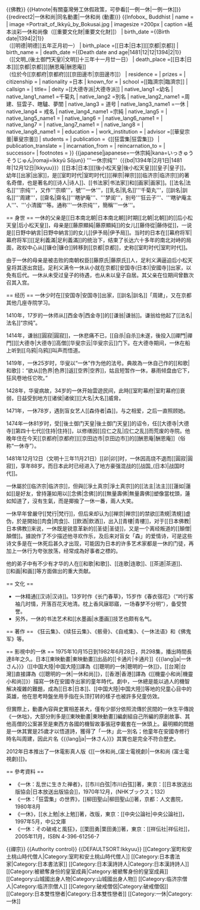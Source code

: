 {{佛教}}
{{Hatnote|有關臺灣勞工休假政策，可參看[[一例一休|一例一休]]}}
{{redirect2|一休和尚|同名動畫|一休和尚 (動畫)}}
{{Infobox_ Buddhist
| name =
| image =Portrait_of_Ikkyū_by_Bokusai.jpg 
| imagesize =200px
| caption =紙本淡彩一休和尚像（[[重要文化財|重要文化財]]）
| birth_date ={{Birth date|1394|2|1}}<br />（[[明德|明德]]五年正月初一）
| birth_place =[[日本|日本]][[京都|京都]]
| birth_name = 
| death_date ={{Death date and age|1481|12|12|1394|2|1}}（[[文明_(後土御門天皇)|文明]]十三年十一月廿一日） 
| death_place =[[日本|日本]][[京都|京都]][[酬恩庵|酬恩庵]]<br />（位於今[[京都府|京都府]][[京田邊市|京田邊市]]）
| residence =
| prizes =
| citizenship =
| nationality =日本 
| known_for = 
| school =[[臨濟宗|臨濟宗]] 
| callsign  =
| title= 
| deity =[[大德寺派|大德寺派]]
| native_lang1       =幼名
| native_lang1_name1 =千菊丸
| native_lang2       =別名 
| native_lang2_name1 =周建、狂雲子、瞎驢、夢閨
| native_lang3       = 道号
| native_lang3_name1 =一休
| native_lang4       = 戒名
| native_lang4_name1 =宗純
| native_lang5       = 
| native_lang5_name1 =
| native_lang6       =
| native_lang6_name1 =
| native_lang7       = 
| native_lang7_name1 =
| native_lang8       = 
| native_lang8_name1 =
| education = 
| work_institution = 
| advisor =[[華叟宗曇|華叟宗曇]] 
| students = 
| publication =《[[狂雲集|狂雲集]]》
| publication_translate = 
| incarnation_from =
| reincarnation_to = 
| successor=
| footnotes =
}}
{{japanese|japanese=一休宗純|kana=いっきゅうそうじゅん|romaji=Ikkyū Sōjun}}
'''一休宗纯'''（{{bd|1394年|2月1日|1481年|12月12日|Ikkyuu}}）[[日本|日本]][[後小松天皇|後小松天皇]][[皇子|皇子]]，幼年[[出家|出家]]，是[[室町时代|室町时代]][[禅宗|禅宗]][[临济宗|临济宗]]的著名奇僧，也是著名的[[诗人|诗人]]、[[书法家|书法家]]和[[画家|画家]]。[[法名|法名]]'''宗纯'''，又作'''宗順'''，號'''一休'''，[[乳名|乳名]]'''千菊丸'''，[[訓名|訓名]]'''周建'''，[[齋名|齋名]]'''瞎驴庵'''、'''梦闺'''，别号'''狂云子'''、'''瞎驴庵主人'''、'''小清國'''等。通称'''一休宗纯'''，簡稱'''一休'''。

== 身世 ==
一休的父亲是[[日本南北朝|日本南北朝]]时期[[北朝|北朝]]的[[后小松天皇|后小松天皇]]，母亲是[[藤原顯純|藤原顯純]]的女儿[[藤侍從|藤侍從]]，一说是[[日野中納言|日野中納言]]的女儿[[伊予局|伊予局]]。当时的日本在[[幕府将军|幕府将军]][[足利義滿|足利義滿]]的统治下，结束了长达六十多年的南北对峙的局面，政权中心从[[镰仓|镰仓]]转移到[[京都|京都]]，史称[[室町时代|室町时代]]。

由于一休的母亲是被击败的南朝权臣[[藤原氏|藤原氏]]人，足利义满逼迫后小松天皇将其逐出宫廷。足利义满令一休从小就在京都[[安国寺(日本)|安國寺]]出家，以免有后代。一休从未受过皇子的待遇，也从未以皇子自居。其父亲在位期间曾数次召其入宫。

== 经历 ==
一休少时在[[安国寺|安国寺]]出家，[[訓名|訓名]]「周建」，又在京都其他几座寺院学习。

1410年，17岁的一休师从[[西金寺|西金寺]]的[[谦翁|谦翁]]。谦翁给他起了[[法名|法名]]“宗纯”。

1414年，谦翁[[圓寂|圓寂]]，一休悲痛不已，[[自杀|自杀]]未遂，後投入[[禪門|禪門]][[大德寺|大德寺]]高僧[[华叟宗云|华叟宗云]]门下。在大德寺期间，一休在船上听到[[乌鸦|乌鸦]]叫声而悟道。

1419年，一休25岁时，华叟以“一休”作为他的法号。典故為一休自己作的[[和歌|和歌]]：“欲从[[色界|色界]]返[[空界|空界]]，姑且短暂作一休，暴雨倾盘由它下，狂风卷地任它吹。”

1428年，华叟病故，34岁的一休开始雲遊民间，此時[[室町幕府|室町幕府]]衰弱，日益受到地方[[诸侯|诸侯]][[大名|大名]]威脅。

1471年，一休78岁，遇到盲女艺人[[森侍者|森]]，与之相爱，之后一直照顾她。

1474年一休81岁时，受[[後土御门天皇|後土御门天皇]]的诏令，任[[大德寺|大德寺]]第四十七代[[住持|住持]]，以修缮因[[应仁之乱|应仁之乱]]而荒废的寺院。他晚年住在今天[[京都府|京都府]][[京田边市|京田边市]]的[[酬恩庵|酬恩庵]]（俗称“一休寺”）。

1481年12月12日（文明十三年11月21日）[[卯|卯]]时，一休因高烧不退而[[圓寂|圓寂]]，享年88岁。而日本此时已经进入了地方豪强混战的[[战国_(日本)|战国时代]]。

一休屬於[[临济宗|临济宗]]，但與[[淨土真宗|淨土真宗]]的[[法主|法主]][[蓮如|蓮如]]是好友，曾持蓮如用以[[念佛|念佛]]的[[無量壽佛|無量壽佛]]塑像當枕頭，蓮如知道了，沒有生氣，而是揶揄了一休一番，兩人大笑。

一休早年曾嚴守[[梵行|梵行]]，但后来却认为[[禅宗|禅宗]]的禁欲[[清規|清規]]虚伪，於是開始[[肉食|肉食]]、[[飲酒|飲酒]]，出入[[青樓|青樓]]，对于[[日本佛教|日本佛教]]来说，一休既是锐意革新的[[圣徒|圣徒]]，又是一个离经叛道的[[顛僧|顛僧]]。據說作了不少描述他寻欢作乐，及后来对盲女「森」的爱情诗，可是这些诗文多是在一休死后甚久才出现，可能因为日本的许多艺术家都是一休的门徒，再加上一休行为夸张放荡，经常成為好事者之標的。

他的弟子中有不少有才华的人在[[和歌|和歌]]、[[连歌|连歌]]、[[茶道|茶道]]、[[和画|和画]]等方面做出的重大贡献。

== 文化 ==
* 一休精通[[汉诗|汉诗]]。13岁时作《长门春草》，15岁作《春衣宿花》（“吟行客袖几时情，开落百花天地清。枕上香风寐耶寤，一场春梦不分明”），备受赞誉。
* 另外，一休的书法艺术和[[水墨画|水墨画]]技艺也颇有名气。

== 著作 ==
《狂云集》、《续狂云集》、《骸骨》、《自戒集》、《一休法语》和《佛鬼军》等。

== 影視中的一休 ==
1975年10月15日到1982年6月28日，共298集，播出時間長達8年之久。日本[[東映動畫|東映動畫]]出品的[[卡通片|卡通片]]《{{lang|ja|一休さん}}》（[[中国大陸|中国大陸]]譯為《[[聰明的一休|聰明的一休]]》，[[台灣|台灣]]直接譯為《[[聰明的一休|一休和尚]]》，[[香港|香港]]譯為《[[機靈小和尚|機靈小和尚]]》）描寫一休在安國寺出家的童年時代。劇中，一休總是能以過人的機智解决複雜的難題，成為[[日本|日本]]、[[中国大陸|中国大陸]]等地的兒童心目中的英雄，他在思考時盤坐用手指在头顶打转的樣子也被許多兒童仿效。

但實際上，動畫內容與史實相差甚大，僅有少部分依照流傳於民間的一休生平傳說《一休咄》，大部分則多是[[東映動畫|東映動畫]]編劇組自己所編的原創故事、其他高僧的公案甚至是東西方各國的機智故事張冠李戴套在一休頭上。最明顯的問題是一休其實是25歲才以悟道詩，獲得了「一休」此一別名；他童年在安國寺修行時名叫周建，因此片名《{{lang|ja|一休さん}}》其實也是完全不符合歷史。<br />

2012年日本推出了一休電影真人版《[[一休和尚_(富士電視劇)|一休和尚 (富士電視劇)]]》。

== 參考資料 ==
* 《一休：乱世に生きた禅者》，[[市川白弦|市川白弦]]著，東京：[[日本放送出版協会|日本放送出版協会]]，1970年12月，(NHKブックス；132)
* 《一休：「狂雲集」の世界》，[[柳田聖山|柳田聖山]]著，京都：人文書院，1980年8月
* 《一休》，[[水上勉|水上勉]]著，改版，東京：[[中央公論社|中央公論社]]，1997年5月，中公文庫
* 《一休：その破戒と風狂》，[[栗田勇|栗田勇]]著，東京：[[祥伝社|祥伝社]]，2005年11月，ISBN 4-396-61256-7

{{禪宗}}
{{Authority control}}
{{DEFAULTSORT:Ikkyuu}}
[[Category:室町和安土桃山時代僧人|Category:室町和安土桃山時代僧人]]
[[Category:日本書法家|Category:日本書法家]]
[[Category:日本漢詩詩人|Category:日本漢詩詩人]]
[[Category:被褫奪身份的皇室成員|Category:被褫奪身份的皇室成員]]
[[Category:山城國出身人物|Category:山城國出身人物]]
[[Category:临济宗僧人|Category:临济宗僧人]]
[[Category:破戒僧侶|Category:破戒僧侶]]
[[Category:日本雙性戀者|Category:日本雙性戀者]]
[[Category:一休|Category:一休]]
